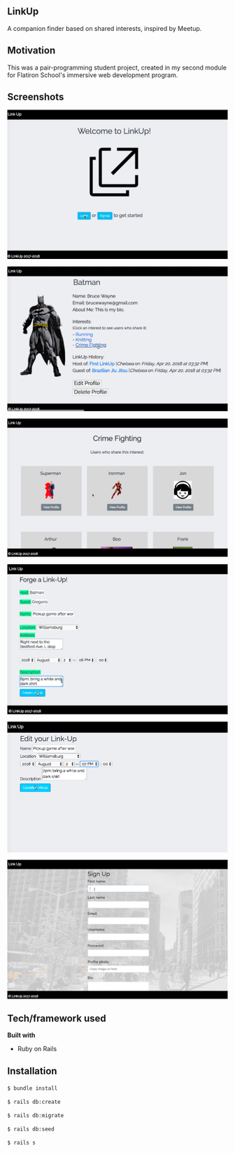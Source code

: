 ## LinkUp
A companion finder based on shared interests, inspired by Meetup.

## Motivation
This was a pair-programming student project, created in my second module for Flatiron School's immersive web development program.
 
## Screenshots

![](public/linkup1.png)

![](public/linkup2.png)

![](public/linkup3.png)

![](public/linkup4.png)

![](public/linkup5.png)

![](public/linkup6.png)


## Tech/framework used

<b>Built with</b>
- Ruby on Rails

## Installation


   ```$ bundle install```

   ```$ rails db:create```

   ```$ rails db:migrate```
   
   ```$ rails db:seed```

   ```$ rails s```

